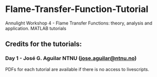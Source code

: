 # Flame-Transfer-Function-Tutorial
Annulight Workshop 4 - Flame Transfer Functions: theory, analysis and application. MATLAB tutorials 

## Credits for the tutorials:

### Day 1 - José G. Aguilar NTNU (jose.aguilar@ntnu.no)
PDFs for each tutorial are available if there is no access to livescripts. 
